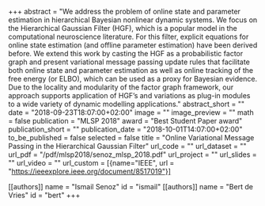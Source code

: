 +++
abstract = "We address the problem of online state and parameter estimation in hierarchical Bayesian nonlinear dynamic systems. We focus on the Hierarchical Gaussian Filter (HGF), which is a popular model in the computational neuroscience literature. For this filter, explicit equations for online state estimation (and offline parameter estimation) have been derived before. We extend this work by casting the HGF as a probabilistic factor graph and present variational message passing update rules that facilitate both online state and parameter estimation as well as online tracking of the free energy (or ELBO), which can be used as a proxy for Bayesian evidence. Due to the locality and modularity of the factor graph framework, our approach supports application of HGF’s and variations as plug-in modules to a wide variety of dynamic modelling applications."
abstract_short = ""
date = "2018-09-23T18:07:00+02:00"
image = ""
image_preview = ""
math = false
publication = "MLSP 2018"
award = "Best Student Paper award"
publication_short = ""
publication_date = "2018-10-01T14:07:00+02:00"
to_be_published = false
selected = false
title = "Online Variational Message Passing in the Hierarchical Gaussian Filter"
url_code = ""
url_dataset = ""
url_pdf = "/pdf/mlsp2018/senoz_mlsp_2018.pdf"
url_project = ""
url_slides = ""
url_video = ""
url_custom = [{name="IEEE", url = "https://ieeexplore.ieee.org/document/8517019"}]

[[authors]]
    name = "Ismail Senoz"
    id = "ismail"
[[authors]]
    name = "Bert de Vries"
    id = "bert"
+++
